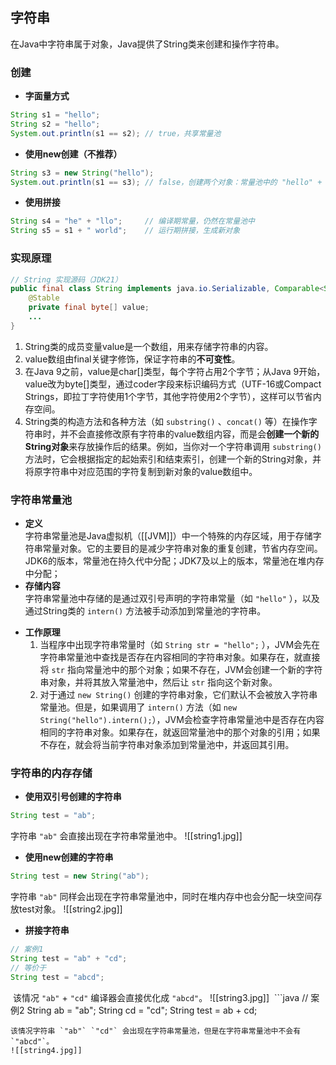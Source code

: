## 字符串
在Java中字符串属于对象，Java提供了String类来创建和操作字符串。
### 创建
- **字面量方式**  
```java
String s1 = "hello";
String s2 = "hello";
System.out.println(s1 == s2); // true，共享常量池
```
- **使用new创建（不推荐）**  
```java
String s3 = new String("hello");
System.out.println(s1 == s3); // false，创建两个对象：常量池中的 "hello" + 堆中新对象
```
- **使用拼接**
```java
String s4 = "he" + "llo";     // 编译期常量，仍然在常量池中
String s5 = s1 + " world";    // 运行期拼接，生成新对象
```
### 实现原理
```java
// String 实现源码（JDK21）
public final class String implements java.io.Serializable, Comparable<String>, Constable,ConstantDesc{
	@Stable
	private final byte[] value;
	...
}
```
1. String类的成员变量value是一个数组，用来存储字符串的内容。
2. value数组由final关键字修饰，保证字符串的**不可变性**。
3. 在Java 9之前，value是char[]类型，每个字符占用2个字节；从Java 9开始，value改为byte[]类型，通过coder字段来标识编码方式（UTF-16或Compact Strings，即拉丁字符使用1个字节，其他字符使用2个字节），这样可以节省内存空间。
4. String类的构造方法和各种方法（如 `substring()` 、`concat()` 等）在操作字符串时，并不会直接修改原有字符串的value数组内容，而是会**创建一个新的String对象**来存放操作后的结果。例如，当你对一个字符串调用 `substring()` 方法时，它会根据指定的起始索引和结束索引，创建一个新的String对象，并将原字符串中对应范围的字符复制到新对象的value数组中。
### 字符串常量池
- **定义**  
	字符串常量池是Java虚拟机（[[JVM]]）中一个特殊的内存区域，用于存储字符串常量对象。它的主要目的是减少字符串对象的重复创建，节省内存空间。JDK6的版本，常量池在持久代中分配；JDK7及以上的版本，常量池在堆内存中分配；
- **存储内容**  
	字符串常量池中存储的是通过双引号声明的字符串常量（如 `"hello"` ），以及通过String类的 `intern()` 方法被手动添加到常量池的字符串。
* **工作原理**    
	1. 当程序中出现字符串常量时（如 `String str = "hello";` ），JVM会先在字符串常量池中查找是否存在内容相同的字符串对象。如果存在，就直接将 `str` 指向常量池中的那个对象；如果不存在，JVM会创建一个新的字符串对象，并将其放入常量池中，然后让 `str` 指向这个新对象。  
	2. 对于通过 `new String()` 创建的字符串对象，它们默认不会被放入字符串常量池。但是，如果调用了 `intern()` 方法（如 `new String("hello").intern();`），JVM会检查字符串常量池中是否存在内容相同的字符串对象。如果存在，就返回常量池中的那个对象的引用；如果不存在，就会将当前字符串对象添加到常量池中，并返回其引用。
### 字符串的内存存储
- **使用双引号创建的字符串**
```java
String test = "ab";
```
字符串 `"ab"` 会直接出现在字符串常量池中。
![[string1.jpg]]
- **使用new创建的字符串**
```java
String test = new String("ab");
```
字符串 `"ab"` 同样会出现在字符串常量池中，同时在堆内存中也会分配一块空间存放test对象。
![[string2.jpg]]
- **拼接字符串**
```java
// 案例1
String test = "ab" + "cd";
// 等价于
String test = "abcd";
```
 该情况 `"ab"` + `"cd"` 编译器会直接优化成 `"abcd"`。
![[string3.jpg]]
 ```java
// 案例2
String ab = "ab";
String cd = "cd";
String test = ab + cd;
```
该情况字符串 `"ab"` `"cd"` 会出现在字符串常量池，但是在字符串常量池中不会有 `"abcd"`。
![[string4.jpg]]